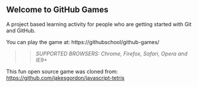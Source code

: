 ## Welcome to GitHub Games

A project based learning activity for people who are getting started with Git and GitHub.

You can play the game at: https://githubschool/github-games/

>> _*SUPPORTED BROWSERS*: Chrome, Firefox, Safari, Opera and IE9+_

This fun open source game was cloned from: https://github.com/jakesgordon/javascript-tetris
